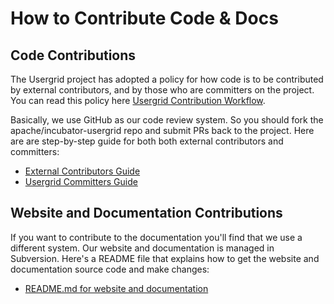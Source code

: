 # How to Contribute Code & Docs

Code Contributions
---
The Usergrid project has adopted a policy for how code is to be contributed
by external contributors, and by those who are committers on the project. 
You can read this policy here [Usergrid Contribution Workflow](https://cwiki.apache.org/confluence/display/apache/incubator-usergrid+Contribution+Workflow).

Basically, we use GitHub as our code review system. So you should fork the 
apache/incubator-usergrid repo and submit PRs back to the project. Here 
are are step-by-step guide for both both external contributors and committers:

* [External Contributors Guide](https://cwiki.apache.org/confluence/display/apache/incubator-usergrid+External+Contributors+Guide)
* [Usergrid Committers Guide](https://cwiki.apache.org/confluence/display/apache/incubator-usergrid+Committers+Guide)

Website and Documentation Contributions
---
If you want to contribute to the documentation you'll find that we use a different
system. Our website and documentation is managed in Subversion. Here's a README file
that explains how to get the website and documentation source code and make changes:

* [README.md for website and documentation](http://svn.apache.org/viewvc/incubator/usergrid/site/README.md?view=markup)
